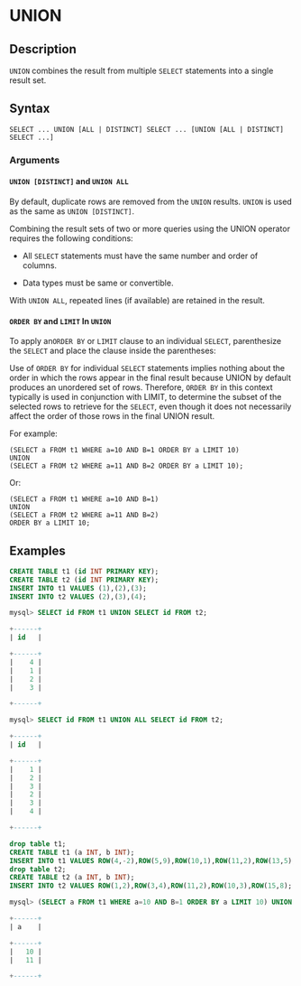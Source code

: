 # **UNION**

## **Description**

`UNION` combines the result from multiple `SELECT` statements into a single result set.

## **Syntax**

```
SELECT ... UNION [ALL | DISTINCT] SELECT ... [UNION [ALL | DISTINCT] SELECT ...]
```

### **Arguments**

#### `UNION [DISTINCT]` and `UNION ALL`

By default, duplicate rows are removed from the `UNION` results.  `UNION` is used as the same as `UNION [DISTINCT]`.

Combining the result sets of two or more queries using the UNION operator requires the following conditions:

- All `SELECT` statements must have the same number and order of columns.

- Data types must be same or convertible.

With `UNION ALL`, repeated lines (if available) are retained in the result.

#### `ORDER BY` and `LIMIT` In `UNION`

To apply an`ORDER BY` or `LIMIT` clause to an individual `SELECT`, parenthesize the `SELECT` and place the clause inside the parentheses:

Use of `ORDER BY` for individual `SELECT` statements implies nothing about the order in which the rows appear in the final result because UNION by default produces an unordered set of rows. Therefore, `ORDER BY` in this context typically is used in conjunction with LIMIT, to determine the subset of the selected rows to retrieve for the `SELECT`, even though it does not necessarily affect the order of those rows in the final UNION result.

For example:

```
(SELECT a FROM t1 WHERE a=10 AND B=1 ORDER BY a LIMIT 10)
UNION
(SELECT a FROM t2 WHERE a=11 AND B=2 ORDER BY a LIMIT 10);
```

Or:

```
(SELECT a FROM t1 WHERE a=10 AND B=1)
UNION
(SELECT a FROM t2 WHERE a=11 AND B=2)
ORDER BY a LIMIT 10;
```

<!--第二个例子需要确认,暂时不能生效-->

## **Examples**

```sql
CREATE TABLE t1 (id INT PRIMARY KEY);
CREATE TABLE t2 (id INT PRIMARY KEY);
INSERT INTO t1 VALUES (1),(2),(3);
INSERT INTO t2 VALUES (2),(3),(4);

mysql> SELECT id FROM t1 UNION SELECT id FROM t2;

+------+
| id   |

+------+
|    4 |
|    1 |
|    2 |
|    3 |

+------+

mysql> SELECT id FROM t1 UNION ALL SELECT id FROM t2;

+------+
| id   |

+------+
|    1 |
|    2 |
|    3 |
|    2 |
|    3 |
|    4 |

+------+
```

```sql
drop table t1;
CREATE TABLE t1 (a INT, b INT);
INSERT INTO t1 VALUES ROW(4,-2),ROW(5,9),ROW(10,1),ROW(11,2),ROW(13,5);
drop table t2;
CREATE TABLE t2 (a INT, b INT);
INSERT INTO t2 VALUES ROW(1,2),ROW(3,4),ROW(11,2),ROW(10,3),ROW(15,8);

mysql> (SELECT a FROM t1 WHERE a=10 AND B=1 ORDER BY a LIMIT 10) UNION (SELECT a FROM t2 WHERE a=11 AND B=2 ORDER BY a LIMIT 10);

+------+
| a    |

+------+
|   10 |
|   11 |

+------+
```
